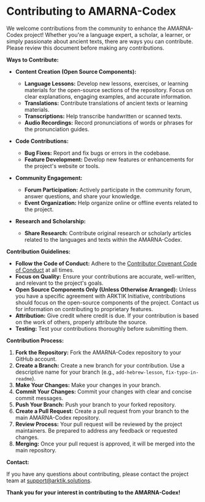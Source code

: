 # Contributing to AMARNA-Codex

We welcome contributions from the community to enhance the AMARNA-Codex project!  Whether you're a language expert, a scholar, a learner, or simply passionate about ancient texts, there are ways you can contribute.  Please review this document before making any contributions.

**Ways to Contribute:**

* **Content Creation (Open Source Components):**
    * **Language Lessons:** Develop new lessons, exercises, or learning materials for the open-source sections of the repository.  Focus on clear explanations, engaging examples, and accurate information.
    * **Translations:**  Contribute translations of ancient texts or learning materials.
    * **Transcriptions:** Help transcribe handwritten or scanned texts.
    * **Audio Recordings:**  Record pronunciations of words or phrases for the pronunciation guides.

* **Code Contributions:**
    * **Bug Fixes:** Report and fix bugs or errors in the codebase.
    * **Feature Development:**  Develop new features or enhancements for the project's website or tools.

* **Community Engagement:**
    * **Forum Participation:**  Actively participate in the community forum, answer questions, and share your knowledge.
    * **Event Organization:** Help organize online or offline events related to the project.

* **Research and Scholarship:**
    * **Share Research:**  Contribute original research or scholarly articles related to the languages and texts within the AMARNA-Codex.


**Contribution Guidelines:**

* **Follow the Code of Conduct:** Adhere to the [Contributor Covenant Code of Conduct](CODE_OF_CONDUCT.md) at all times.
* **Focus on Quality:** Ensure your contributions are accurate, well-written, and relevant to the project's goals.
* **Open Source Components Only (Unless Otherwise Arranged):**  Unless you have a specific agreement with ARKTIK Initiative, contributions should focus on the open-source components of the project.  Contact us for information on contributing to proprietary features.
* **Attribution:** Give credit where credit is due. If your contribution is based on the work of others, properly attribute the source.
* **Testing:** Test your contributions thoroughly before submitting them.


**Contribution Process:**

1. **Fork the Repository:** Fork the AMARNA-Codex repository to your GitHub account.
2. **Create a Branch:** Create a new branch for your contribution. Use a descriptive name for your branch (e.g., `add-hebrew-lesson`, `fix-typo-in-readme`).
3. **Make Your Changes:** Make your changes in your branch.
4. **Commit Your Changes:** Commit your changes with clear and concise commit messages.
5. **Push Your Branch:** Push your branch to your forked repository.
6. **Create a Pull Request:**  Create a pull request from your branch to the main AMARNA-Codex repository.
7. **Review Process:** Your pull request will be reviewed by the project maintainers.  Be prepared to address any feedback or requested changes.
8. **Merging:** Once your pull request is approved, it will be merged into the main repository.


**Contact:**

If you have any questions about contributing, please contact the project team at support@arktik.solutions.

**Thank you for your interest in contributing to the AMARNA-Codex!**
